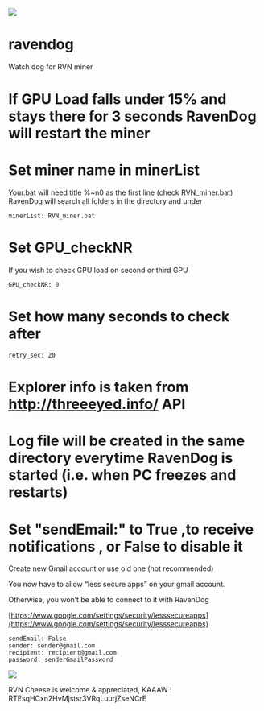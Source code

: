 ![](https://i.imgur.com/ycZSEC6.png)
# ravendog
Watch dog for RVN miner

# If GPU Load falls under 15% and stays there for 3 seconds RavenDog will restart the miner
# Set miner name in minerList 
Your.bat will need title %~n0 as the first line (check RVN_miner.bat)
RavenDog will search all folders in the directory and under

    minerList: RVN_miner.bat
# Set GPU_checkNR 
If you wish to check GPU load on second or third GPU

    GPU_checkNR: 0
# Set how many seconds to check after
    retry_sec: 20
# Explorer info is taken from http://threeeyed.info/ API
# Log file will be created in the same directory everytime RavenDog is started (i.e. when PC freezes and restarts)
# Set "sendEmail:" to True ,to receive notifications , or False to disable it
Create new Gmail account or use old one (not recommended)

You now have to allow “less secure apps” on your gmail account. 

Otherwise, you won’t be able to connect to it with RavenDog

[https://www.google.com/settings/security/lesssecureapps](https://www.google.com/settings/security/lesssecureapps)
    

    sendEmail: False
    sender: sender@gmail.com
    recipient: recipient@gmail.com
    password: senderGmailPassword

![](https://i.imgur.com/z746ksc.png)

RVN Cheese is welcome & appreciated, KAAAW ! RTEsqHCxn2HvMjstsr3VRqLuurjZseNCrE
